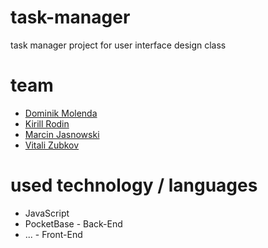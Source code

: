 # task-manager
task manager project for user interface design class

# team
- [Dominik Molenda](https://github.com/dominikmol)
- [Kirill Rodin](https://github.com/)
- [Marcin Jasnowski](https://github.com/)
- [Vitali Zubkov](https://github.com/)

# used technology / languages
- JavaScript
- PocketBase - Back-End
- ... - Front-End
